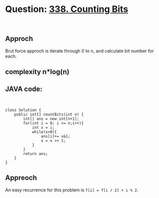# Question: [338. Counting Bits](https://leetcode.com/problems/counting-bits/)

<br>

## Approch

Brut force approch is iterate through 0 to n, and calculate bit number for each.

## complexity n\*log(n)

## JAVA code:

<br>

    class Solution {
        public int[] countBits(int n) {
            int[] ans = new int[n+1];
            for(int i = 0; i <= n;i++){
                int x = i;
                while(x>0){
                    ans[i]+= x&1;
                    x = x >> 1;
                }
            }
            return ans;
        }
    }

## Appreoch

An easy recurrence for this problem is `f[i] = f[i / 2] + i % 2`.